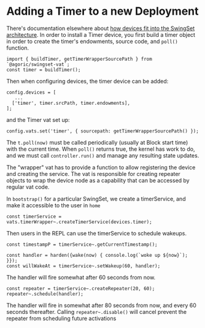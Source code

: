 # Adding a Timer to a new Deployment

There's documentation elsewhere about [how devices fit into the SwingSet
architecture](devices.md). In order to install a Timer device, you first build
a timer object in order to create the timer's endowments, source code, and 
`poll()` function.

```
import { buildTimer, getTimerWrapperSourcePath } from `@agoric/swingset-vat`;
const timer = buildTimer();
```

Then when configuring devices, the timer device can be added:

```
config.devices = [
   ...
  ['timer', timer.srcPath, timer.endowments],
];
```
    
and the Timer vat set up: 
```
config.vats.set('timer', { sourcepath: getTimerWrapperSourcePath() });
```

The `t.poll(now)` must be called periodically (usually at Block start time)
with the current time. When `poll()` returns true, the kernel has work to do, 
and we must call `controller.run()` and manage any resulting state updates.

The "wrapper" vat has to provide a function to allow registering the device
and creating the service. The vat is responsible for creating repeater objects
to wrap the device node as a capability that can be accessed by regular vat
code.

In `bootstrap()` for a particular SwingSet, we create a timerService, and
make it accessible to the user in `home`

```
const timerService = vats.timerWrapper~.createTimerService(devices.timer);
```

Then users in the REPL can use the timerService to schedule wakeups.

```
const timestampP = timerService~.getCurrentTimestamp();

const handler = harden({wake(now) { console.log(`woke up ${now}`); }});
const willWakeAt = timerService~.setWakeup(60, handler);
```

The handler will fire somewhat after 60 seconds from now.

```
const repeater = timerService~.createRepeater(20, 60);
repeater~.schedule(handler);
```

The handler will fire in somewhat after 80 seconds from now, and every 60
seconds thereafter. Calling `repeater~.disable()` will cancel prevent the repeater
from scheduling future activations

